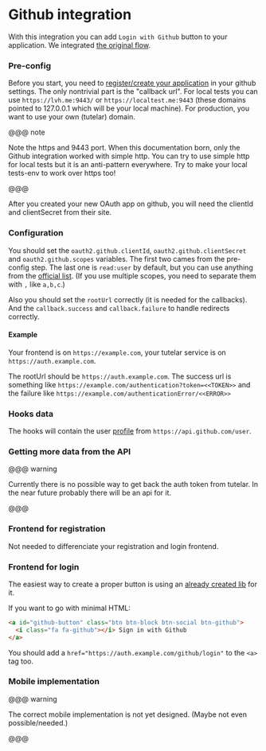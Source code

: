# Github integration

With this integration you can add `Login with Github` button to your application.
We integrated [the original flow](https://developer.github.com/apps/building-oauth-apps/authorizing-oauth-apps/).

### Pre-config
Before you start, you need to [register/create your application](https://developer.github.com/apps/building-oauth-apps/creating-an-oauth-app/) in your github settings.
The only nontrivial part is the "callback url".
For local tests you can use `https://lvh.me:9443/` or `https://localtest.me:9443` (these domains pointed to 127.0.0.1 which will be your local machine).
For production, you want to use your own (tutelar) domain.

@@@ note

Note the https and 9443 port. 
When this documentation born, only the Github integration worked with simple http. 
You can try to use simple http for local tests but it is an anti-pattern everywhere. 
Try to make your local tests-env to work over https too!

@@@

After you created your new OAuth app on github, you will need the clientId and clientSecret from their site.

### Configuration
You should set the `oauth2.github.clientId`, `oauth2.github.clientSecret` and `oauth2.github.scopes` variables.
The first two cames from the pre-config step. The last one is `read:user` by default, but you can use anything from the [official list](https://developer.github.com/apps/building-oauth-apps/understanding-scopes-for-oauth-apps/#available-scopes).
(If you use multiple scopes, you need to separate them with `,` like `a,b,c`.)

Also you should set the `rootUrl` correctly (it is needed for the callbacks). And the `callback.success` and `callback.failure` to handle redirects correctly.

#### Example
Your frontend is on `https://example.com`, your tutelar service is on `https://auth.example.com`.

The rootUrl should be `https://auth.example.com`. The success url is something like `https://example.com/authentication?token=<<TOKEN>>` 
and the failure like `https://example.com/authenticationError/<<ERROR>>` 
    
### Hooks data
The hooks will contain the user [profile](https://developer.github.com/v3/users/) from `https://api.github.com/user`.

### Getting more data from the API

@@@ warning

Currently there is no possible way to get back the auth token from tutelar.
In the near future probably there will be an api for it.

@@@

### Frontend for registration
Not needed to differenciate your registration and login frontend.

### Frontend for login
The easiest way to create a proper button is using an [already created lib](https://lipis.github.io/bootstrap-social/) for it.

If you want to go with minimal HTML:
```html
<a id="github-button" class="btn btn-block btn-social btn-github">
  <i class="fa fa-github"></i> Sign in with Github
</a>
```

You should add a `href="https://auth.example.com/github/login"` to the `<a>` tag too.
 
### Mobile implementation

@@@ warning

The correct mobile implementation is not yet designed. (Maybe not even possible/needed.)

@@@
